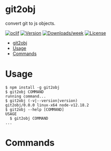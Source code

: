 git2obj
=======

convert git to js objects.

[![oclif](https://img.shields.io/badge/cli-oclif-brightgreen.svg)](https://oclif.io)
[![Version](https://img.shields.io/npm/v/git2obj.svg)](https://npmjs.org/package/git2obj)
[![Downloads/week](https://img.shields.io/npm/dw/git2obj.svg)](https://npmjs.org/package/git2obj)
[![License](https://img.shields.io/npm/l/git2obj.svg)](https://github.com/snowyu/git2obj/blob/master/package.json)

<!-- toc -->
- [git2obj](#git2obj)
- [Usage](#usage)
- [Commands](#commands)
<!-- tocstop -->
# Usage
<!-- usage -->
```sh-session
$ npm install -g git2obj
$ git2obj COMMAND
running command...
$ git2obj (-v|--version|version)
git2obj/0.0.0 linux-x64 node-v12.18.2
$ git2obj --help [COMMAND]
USAGE
  $ git2obj COMMAND
...
```
<!-- usagestop -->
# Commands
<!-- commands -->

<!-- commandsstop -->
